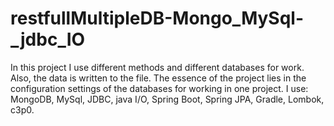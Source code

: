# restfullMultipleDB-Mongo_MySql-_jdbc_IO
In this project I use different methods and different databases for work.
Also, the data is written to the file. The essence of the project lies in the configuration settings of the databases for working in one project.
I use: MongoDB, MySql, JDBC, java I/O, Spring Boot, Spring JPA, Gradle, Lombok, c3p0.

